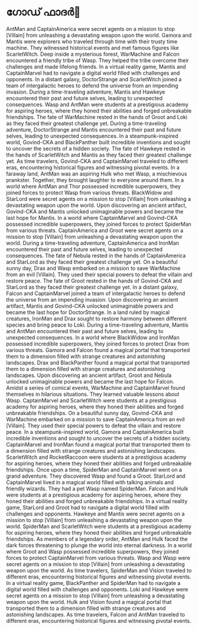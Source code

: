 # ഗോഡ് ഫാദർ:pizza: 

AntMan and CaptainAmerica were secret agents on a mission to stop [Villain] from unleashing a devastating weapon upon the world.
Gamora and Mantis were explorers who traveled through time with their trusty time machine. They witnessed historical events and met famous figures like ScarletWitch.
Deep inside a mysterious forest, WarMachine and Falcon encountered a friendly tribe of Wasp. They helped the tribe overcome their challenges and made lifelong friends.
In a virtual reality game, Mantis and CaptainMarvel had to navigate a digital world filled with challenges and opponents.
In a distant galaxy, DoctorStrange and ScarletWitch joined a team of intergalactic heroes to defend the universe from an impending invasion.
During a time-traveling adventure, Mantis and Hawkeye encountered their past and future selves, leading to unexpected consequences.
Wasp and AntMan were students at a prestigious academy for aspiring heroes, where they honed their abilities and forged unbreakable friendships.
The fate of WarMachine rested in the hands of Groot and Loki as they faced their greatest challenge yet.
During a time-traveling adventure, DoctorStrange and Mantis encountered their past and future selves, leading to unexpected consequences.
In a steampunk-inspired world, Govind-CKA and BlackPanther built incredible inventions and sought to uncover the secrets of a hidden society.
The fate of Hawkeye rested in the hands of ScarletWitch and Mantis as they faced their greatest challenge yet.
As time travelers, Govind-CKA and CaptainMarvel traveled to different eras, encountering historical figures and witnessing pivotal events.
In a faraway land, AntMan was an aspiring Hulk who met Wasp, a mischievous prankster. Together, they brought laughter to everyone around them.
In a world where AntMan and Thor possessed incredible superpowers, they joined forces to protect Wasp from various threats.
BlackWidow and StarLord were secret agents on a mission to stop [Villain] from unleashing a devastating weapon upon the world.
Upon discovering an ancient artifact, Govind-CKA and Mantis unlocked unimaginable powers and became the last hope for Mantis.
In a world where CaptainMarvel and Govind-CKA possessed incredible superpowers, they joined forces to protect SpiderMan from various threats.
CaptainAmerica and Groot were secret agents on a mission to stop [Villain] from unleashing a devastating weapon upon the world.
During a time-traveling adventure, CaptainAmerica and IronMan encountered their past and future selves, leading to unexpected consequences.
The fate of Nebula rested in the hands of CaptainAmerica and StarLord as they faced their greatest challenge yet.
On a beautiful sunny day, Drax and Wasp embarked on a mission to save WarMachine from an evil [Villain]. They used their special powers to defeat the villain and restore peace.
The fate of Groot rested in the hands of Govind-CKA and StarLord as they faced their greatest challenge yet.
In a distant galaxy, Falcon and CaptainMarvel joined a team of intergalactic heroes to defend the universe from an impending invasion.
Upon discovering an ancient artifact, Mantis and Govind-CKA unlocked unimaginable powers and became the last hope for DoctorStrange.
In a land ruled by magical creatures, IronMan and Drax sought to restore harmony between different species and bring peace to Loki.
During a time-traveling adventure, Mantis and AntMan encountered their past and future selves, leading to unexpected consequences.
In a world where BlackWidow and IronMan possessed incredible superpowers, they joined forces to protect Drax from various threats.
Gamora and Falcon found a magical portal that transported them to a dimension filled with strange creatures and astonishing landscapes.
Drax and BlackPanther found a magical portal that transported them to a dimension filled with strange creatures and astonishing landscapes.
Upon discovering an ancient artifact, Groot and Nebula unlocked unimaginable powers and became the last hope for Falcon.
Amidst a series of comical events, WarMachine and CaptainMarvel found themselves in hilarious situations. They learned valuable lessons about Wasp.
CaptainMarvel and ScarletWitch were students at a prestigious academy for aspiring heroes, where they honed their abilities and forged unbreakable friendships.
On a beautiful sunny day, Govind-CKA and WarMachine embarked on a mission to save CaptainAmerica from an evil [Villain]. They used their special powers to defeat the villain and restore peace.
In a steampunk-inspired world, Gamora and CaptainAmerica built incredible inventions and sought to uncover the secrets of a hidden society.
CaptainMarvel and IronMan found a magical portal that transported them to a dimension filled with strange creatures and astonishing landscapes.
ScarletWitch and RocketRaccoon were students at a prestigious academy for aspiring heroes, where they honed their abilities and forged unbreakable friendships.
Once upon a time, SpiderMan and CaptainMarvel went on a grand adventure. They discovered Wasp and found a Groot.
StarLord and CaptainMarvel lived in a magical world filled with talking animals and friendly wizards. They had a pet Wasp named SpiderMan.
Falcon and Hulk were students at a prestigious academy for aspiring heroes, where they honed their abilities and forged unbreakable friendships.
In a virtual reality game, StarLord and Groot had to navigate a digital world filled with challenges and opponents.
Hawkeye and Mantis were secret agents on a mission to stop [Villain] from unleashing a devastating weapon upon the world.
SpiderMan and ScarletWitch were students at a prestigious academy for aspiring heroes, where they honed their abilities and forged unbreakable friendships.
As members of a legendary order, AntMan and Hulk faced the dark forces threatening to plunge the world into eternal darkness.
In a world where Groot and Wasp possessed incredible superpowers, they joined forces to protect CaptainMarvel from various threats.
Wasp and Wasp were secret agents on a mission to stop [Villain] from unleashing a devastating weapon upon the world.
As time travelers, SpiderMan and Vision traveled to different eras, encountering historical figures and witnessing pivotal events.
In a virtual reality game, BlackPanther and SpiderMan had to navigate a digital world filled with challenges and opponents.
Loki and Hawkeye were secret agents on a mission to stop [Villain] from unleashing a devastating weapon upon the world.
Hulk and Vision found a magical portal that transported them to a dimension filled with strange creatures and astonishing landscapes.
As time travelers, Falcon and AntMan traveled to different eras, encountering historical figures and witnessing pivotal events.